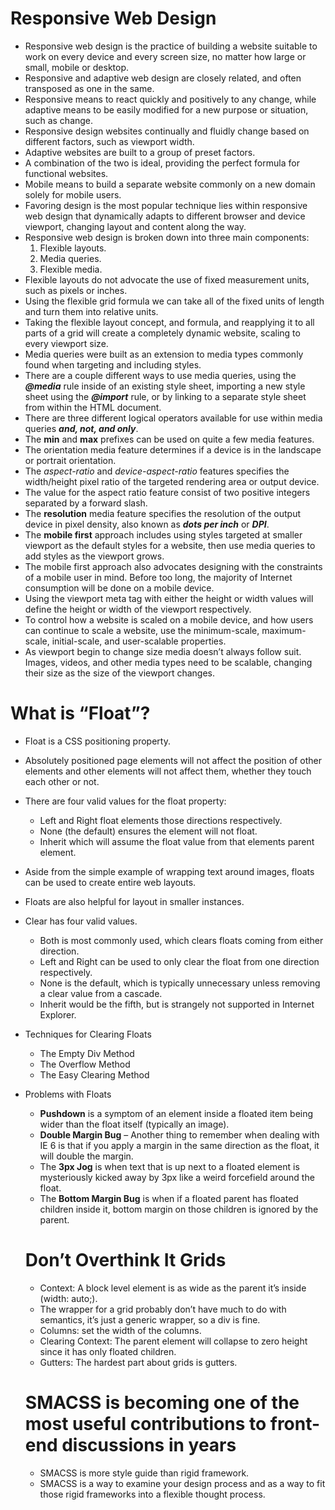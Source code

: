 # Responsive Web Design
- Responsive web design is the practice of building a website suitable to work on every device and every screen size, no matter how large or small, mobile or desktop.
- Responsive and adaptive web design are closely related, and often transposed as one in the same. 
- Responsive means to react quickly and positively to any change, while adaptive means to be easily modified for a new purpose or situation, such as change. 
- Responsive design websites continually and fluidly change based on different factors, such as viewport width.
- Adaptive websites are built to a group of preset factors. 
- A combination of the two is ideal, providing the perfect formula for functional websites. 
- Mobile means to build a separate website commonly on a new domain solely for mobile users. 
- Favoring design is the most popular technique lies within responsive web design that dynamically adapts to different browser and device viewport, changing layout and content along the way.
- Responsive web design is broken down into three main components:
  1. Flexible layouts.
  2. Media queries.
  3. Flexible media.  
- Flexible layouts do not advocate the use of fixed measurement units, such as pixels or inches.
- Using the flexible grid formula we can take all of the fixed units of length and turn them into relative units.
- Taking the flexible layout concept, and formula, and reapplying it to all parts of a grid will create a completely dynamic website, scaling to every viewport size. 
- Media queries were built as an extension to media types commonly found when targeting and including styles. 
- There are a couple different ways to use media queries, using the ***@media*** rule inside of an existing style sheet, importing a new style sheet using the ***@import*** rule, or by linking to a separate style sheet from within the HTML document. 
- There are three different logical operators available for use within media queries ***and, not, and only***.
- The **min** and **max** prefixes can be used on quite a few media features. 
- The orientation media feature determines if a device is in the landscape or portrait orientation. 
- The *aspect-ratio* and *device-aspect-ratio* features specifies the width/height pixel ratio of the targeted rendering area or output device. 
- The value for the aspect ratio feature consist of two positive integers separated by a forward slash.
- The **resolution** media feature specifies the resolution of the output device in pixel density, also known as ***dots per inch*** or ***DPI***. 
- The **mobile first** approach includes using styles targeted at smaller viewport as the default styles for a website, then use media queries to add styles as the viewport grows.
- The mobile first approach also advocates designing with the constraints of a mobile user in mind. Before too long, the majority of Internet consumption will be done on a mobile device. 
- Using the viewport meta tag with either the height or width values will define the height or width of the viewport respectively.
- To control how a website is scaled on a mobile device, and how users can continue to scale a website, use the minimum-scale, maximum-scale, initial-scale, and user-scalable properties.
- As viewport begin to change size media doesn’t always follow suit. Images, videos, and other media types need to be scalable, changing their size as the size of the viewport changes.


# What is “Float”?
- Float is a CSS positioning property. 
- Absolutely positioned page elements will not affect the position of other elements and other elements will not affect them, whether they touch each other or not.
- There are four valid values for the float property:
  - Left and Right float elements those directions respectively.
  - None (the default) ensures the element will not float.
  - Inherit which will assume the float value from that elements parent element.
- Aside from the simple example of wrapping text around images, floats can be used to create entire web layouts.
- Floats are also helpful for layout in smaller instances.
- Clear has four valid values. 
  - Both is most commonly used, which clears floats coming from either direction. 
  - Left and Right can be used to only clear the float from one direction respectively.
  - None is the default, which is typically unnecessary unless removing a clear value from a cascade.
  - Inherit would be the fifth, but is strangely not supported in Internet Explorer. 
- Techniques for Clearing Floats
  - The Empty Div Method
  - The Overflow Method
  - The Easy Clearing Method 
- Problems with Floats
  - **Pushdown** is a symptom of an element inside a floated item being wider than the float itself (typically an image). 
  - **Double Margin Bug** – Another thing to remember when dealing with IE 6 is that if you apply a margin in the same direction as the float, it will double the margin.
  - The **3px Jog** is when text that is up next to a floated element is mysteriously kicked away by 3px like a weird forcefield around the float. 
  - The **Bottom Margin Bug** is when if a floated parent has floated children inside it, bottom margin on those children is ignored by the parent. 


  # Don’t Overthink It Grids
  - Context: A block level element is as wide as the parent it’s inside (width: auto;).
  - The wrapper for a grid probably don’t have much to do with semantics, it’s just a generic wrapper, so a div is fine.
  - Columns: set the width of the columns.
  - Clearing Context: The parent element will collapse to zero height since it has only floated children.
  - Gutters: The hardest part about grids is gutters. 
  
  # SMACSS is becoming one of the most useful contributions to front-end discussions in years
  - SMACSS is more style guide than rigid framework. 
  - SMACSS is a way to examine your design process and as a way to fit those rigid frameworks into a flexible thought process.
  